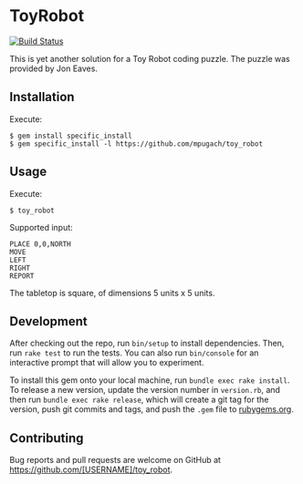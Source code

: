# ToyRobot
[![Build Status](https://travis-ci.org/mpugach/toy_robot.svg?branch=master)](https://travis-ci.org/mpugach/toy_robot)

This is yet another solution for a Toy Robot coding puzzle. The puzzle was provided by Jon Eaves.

## Installation

Execute:

    $ gem install specific_install
    $ gem specific_install -l https://github.com/mpugach/toy_robot

## Usage

Execute:

    $ toy_robot

Supported input:

    PLACE 0,0,NORTH
    MOVE
    LEFT
    RIGHT
    REPORT

The tabletop is square, of dimensions 5 units x 5 units.

## Development

After checking out the repo, run `bin/setup` to install dependencies. Then, run `rake test` to run the tests. You can also run `bin/console` for an interactive prompt that will allow you to experiment.

To install this gem onto your local machine, run `bundle exec rake install`. To release a new version, update the version number in `version.rb`, and then run `bundle exec rake release`, which will create a git tag for the version, push git commits and tags, and push the `.gem` file to [rubygems.org](https://rubygems.org).

## Contributing

Bug reports and pull requests are welcome on GitHub at https://github.com/[USERNAME]/toy_robot.
